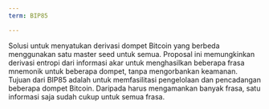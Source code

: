 ```yaml
---
term: BIP85

---
```

Solusi untuk menyatukan derivasi dompet Bitcoin yang berbeda menggunakan satu master seed untuk semua. Proposal ini memungkinkan derivasi entropi dari informasi akar untuk menghasilkan beberapa frasa mnemonik untuk beberapa dompet, tanpa mengorbankan keamanan. Tujuan dari BIP85 adalah untuk memfasilitasi pengelolaan dan pencadangan beberapa dompet Bitcoin. Daripada harus mengamankan banyak frasa, satu informasi saja sudah cukup untuk semua frasa.
